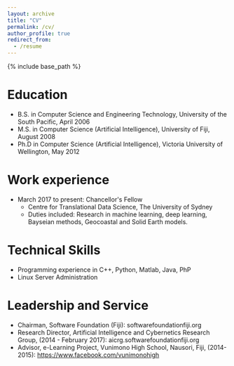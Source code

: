 ```yaml
---
layout: archive
title: "CV"
permalink: /cv/
author_profile: true
redirect_from:
  - /resume
---
```


{% include base_path %}

Education
======
* B.S. in Computer Science and Engineering Technology, University of the South Pacific, April 2006
* M.S. in Computer Science (Artificial Intelligence), University of Fiji, August 2008
* Ph.D in Computer Science (Artificial Intelligence), Victoria University of Wellington, May 2012

Work experience
======
* March 2017 to present: Chancellor's Fellow
  * Centre for Translational Data Science, The University of Sydney
  * Duties included: Research in machine learning, deep learning, Bayseian methods, Geocoastal and Solid Earth models.  

Technical Skills
======
* Programming experience in C++, Python, Matlab, Java, PhP  
* Linux Server Administration

Leadership and Service
======
* Chairman, Software Foundation (Fiji): softwarefoundationfiji.org
* Research Director, Artificial Intelligence and Cybernetics Research Group, (2014 - February 2017): aicrg.softwarefoundationfiji.org
* Advisor, e-Learning Project, Vunimono High School, Nausori, Fiji, (2014- 2015): https://www.facebook.com/vunimonohigh
 
